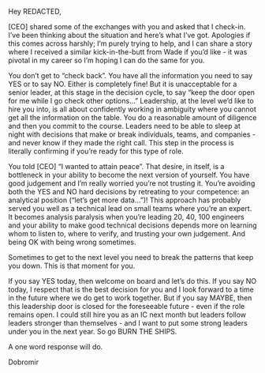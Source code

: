 Hey REDACTED,

[CEO] shared some of the exchanges with you and asked that I check-in. I’ve been thinking about the situation and
here’s what I’ve got. Apologies if this comes across harshly; I’m purely trying to help, and I can share a story where I
received a similar kick-in-the-butt from Wade if you’d like - it was pivotal in my career so I’m hoping I can do the
same for you.

You don’t get to “check back”. You have all the information you need to say YES or to say NO. Either is completely fine!
But it is unacceptable for a senior leader, at this stage in the decision cycle, to say “keep the door open for me while
I go check other options…” Leadership, at the level we’d like to hire you into, is all about confidently working in
ambiguity where you cannot get all the information on the table. You do a reasonable amount of diligence and then you
commit to the course. Leaders need to be able to sleep at night with decisions that make or break individuals, teams,
and companies - and never know if they made the right call. This step in the process is literally confirming if you’re
ready for this type of role.

You told [CEO] “I wanted to attain peace”. That desire, in itself, is a bottleneck in your ability to become the next
version of yourself. You have good judgement and I’m really worried you’re not trusting it. You’re avoiding both the YES
and NO hard decisions by retreating to your competence: an analytical position (“let’s get more data…”)! This approach
has probably served you well as a technical lead on small teams where you’re an expert. It becomes analysis paralysis
when you’re leading 20, 40, 100 engineers and your ability to make good technical decisions depends more on learning
whom to listen to, where to verify, and trusting your own judgement. And being OK with being wrong sometimes.

Sometimes to get to the next level you need to break the patterns that keep you down. This is that moment for you.

If you say YES today, then welcome on board and let’s do this. If you say NO today, I respect that is the best decision
for you and I look forward to a time in the future where we do get to work together. But if you say MAYBE, then this
leadership door is closed for the foreseeable future - even if the role remains open. I could still hire you as an IC
next month but leaders follow leaders stronger than themselves - and I want to put some strong leaders under you in the
next year. So go BURN THE SHIPS.

A one word response will do.

Dobromir
